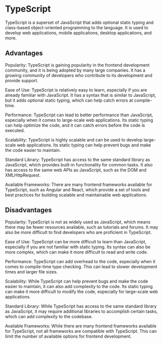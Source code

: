 # TypeScript

TypeScript is a superset of JavaScript that adds optional static typing and class-based object-oriented programming to the language. It is used to develop web applications, mobile applications, desktop applications, and more.

## Advantages

Popularity: TypeScript is gaining popularity in the frontend development community, and it is being adopted by many large companies. It has a growing community of developers who contribute to its development and provide support.

Ease of Use: TypeScript is relatively easy to learn, especially if you are already familiar with JavaScript. It has a syntax that is similar to JavaScript, but it adds optional static typing, which can help catch errors at compile-time.

Performance: TypeScript can lead to better performance than JavaScript, especially when it comes to large-scale web applications. Its static typing can help optimize the code, and it can catch errors before the code is executed.

Scalability: TypeScript is highly scalable and can be used to develop large-scale web applications. Its static typing can help prevent bugs and make the code easier to maintain.

Standard Library: TypeScript has access to the same standard library as JavaScript, which provides built-in functionality for common tasks. It also has access to the same web APIs as JavaScript, such as the DOM and XMLHttpRequest.

Available Frameworks: There are many frontend frameworks available for TypeScript, such as Angular and React, which provide a set of tools and best practices for building scalable and maintainable web applications.

## Disadvantages

Popularity: TypeScript is not as widely used as JavaScript, which means there may be fewer resources available, such as tutorials and forums. It may also be more difficult to find developers who are proficient in TypeScript.

Ease of Use: TypeScript can be more difficult to learn than JavaScript, especially if you are not familiar with static typing. Its syntax can also be more complex, which can make it more difficult to read and write code.

Performance: TypeScript can add overhead to the code, especially when it comes to compile-time type checking. This can lead to slower development times and larger file sizes.

Scalability: While TypeScript can help prevent bugs and make the code easier to maintain, it can also add complexity to the code. Its static typing can make it more difficult to modify the code, especially for large-scale web applications.

Standard Library: While TypeScript has access to the same standard library as JavaScript, it may require additional libraries to accomplish certain tasks, which can add complexity to the codebase.

Available Frameworks: While there are many frontend frameworks available for TypeScript, not all frameworks are compatible with TypeScript. This can limit the number of available options for frontend development.
